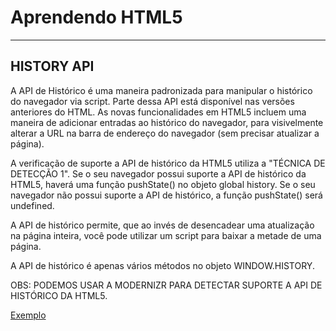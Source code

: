 Aprendendo HTML5
===================
----------
HISTORY API
-------------

A API de Histórico é uma maneira padronizada para manipular o histórico do navegador via script. Parte dessa API está disponível nas versões
anteriores do HTML. As novas funcionalidades em HTML5 incluem uma maneira de adicionar entradas ao histórico do navegador, para visivelmente alterar a URL na barra de endereço do navegador (sem precisar atualizar a página).

A verificação de suporte a API de histórico da HTML5 utiliza a "TÉCNICA DE DETECÇÃO 1". Se o seu navegador possui suporte a API de histórico da HTML5, haverá uma função pushState() no objeto global history. Se o seu navegador não possui suporte a API de histórico, a função pushState() será undefined.

A API de histórico permite, que ao invés de desencadear uma atualização na página inteira, você pode utilizar um script para baixar a metade
de uma página.

A API de histórico é apenas vários métodos no objeto WINDOW.HISTORY. 


OBS: PODEMOS USAR A MODERNIZR PARA DETECTAR SUPORTE A API DE HISTÓRICO DA HTML5.

[Exemplo](https://codepen.io/JeffersonBraga/pen/VzzjyQ)    

    
